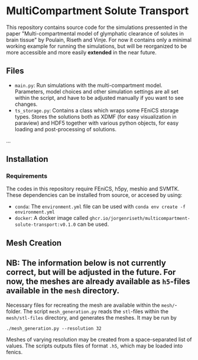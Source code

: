 # MultiCompartment Solute Transport
This repository contains source code for the simulations pressented in the paper "Multi-compartmental model of glymphatic clearance of solutes in brain tissue" by Poulain, Riseth and Vinje. For now it contains only a minimal working example for running the simulations, but will be reorganized to be more accessible and more easily **extended** in the near future. 

## Files
* `main.py`: Run simulations with the multi-compartment model. Parameters, model choices and other simulation settings are all set within the script, and have to be adjusted manually if you want to see changes.
* `ts_storage.py`: Contains a class which wraps some FEniCS storage types. Stores the solutions both as XDMF (for easy visualization in paraview) and HDF5 together with various python objects, for easy loading and post-processing of solutions.

...



## Installation
### Requirements
The codes in this repository require FEniCS, h5py, meshio and SVMTK.
These dependencies can be installed from source, or accesed by using:
- `conda`: The `environment.yml` file can be used with `conda env create -f environment.yml`
- `docker`: A docker image called `ghcr.io/jorgenriseth/multicompartment-solute-transport:v0.1.0` can be used.

## Mesh Creation
NB: The information below is not currently correct, but will be adjusted in the future. For now, the meshes are already available as `h5`-files available in the `mesh` directory.
---

Necessary files for recreating the mesh are available within the `mesh/`-folder. The script `mesh_generation.py` reads the `stl`-files within the `mesh/stl-files` directory, and generates the meshes. It may be run by
```
./mesh_generation.py --resolution 32
```

Meshes of varying resolution may be created from a space-separated list of values. The scripts outputs files of format `.h5`, which may be loaded into fenics.

